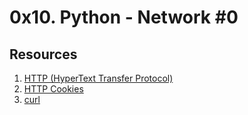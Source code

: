 # 0x10. Python - Network #0

## Resources

1. [HTTP (HyperText Transfer Protocol)](https://alx-intranet.hbtn.io/rltoken/rAon_EpQ6PGl8N0plySn4A)
2. [HTTP Cookies](https://alx-intranet.hbtn.io/rltoken/MhVCl_0oviQldWPn5oX-NQ)
3. [curl](https://curl.se/)
